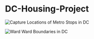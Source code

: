 # DC-Housing-Project


![Capture](https://github.com/chrisdten3/DC-Housing-Project/assets/143345410/d7074abd-f611-4e23-87d2-2aa4aaa70b41)
Locations of Metro Stops in DC

![Ward](https://github.com/chrisdten3/DC-Housing-Project/assets/143345410/b78d350f-aa14-4bd0-862d-00cdd6a6fffe)
Ward Boundaries in DC

